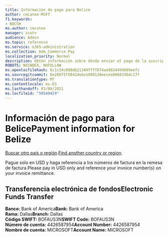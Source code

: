 ```yaml
---
title: Información de pago para Belice
author: cmcatee-MSFT
f1.keywords:
- NOCSH
ms.author: cmcatee
manager: scotv
audience: Admin
ms.topic: reference
ms.service: o365-administration
ms.collection: Adm_Commerce_Pay
localization_priority: Normal
description: Obtén información sobre dónde enviar el pago de la suscripción.
ROBOTS: NOINDEX, NOFOLLOW
ms.openlocfilehash: 6c1c34c080db213497fff674ae982449d089eefc
ms.sourcegitcommit: 6e260f5f5842debe1098138eecea9068330dc17f
ms.translationtype: MT
ms.contentlocale: es-ES
ms.lasthandoff: 03/08/2021
ms.locfileid: "50549429"
---
```

# <a name="payment-information-for-belize"></a><span data-ttu-id="245e9-103">Información de pago para Belice</span><span class="sxs-lookup"><span data-stu-id="245e9-103">Payment information for Belize</span></span>

<span data-ttu-id="245e9-104">[Buscar otro país o región](../billing-and-payments/pay-for-your-subscription.md).</span><span class="sxs-lookup"><span data-stu-id="245e9-104">[Find another country or region](../billing-and-payments/pay-for-your-subscription.md).</span></span>

<span data-ttu-id="245e9-105">Pague solo en USD y haga referencia a los números de factura en la remesa de factura.</span><span class="sxs-lookup"><span data-stu-id="245e9-105">Please pay in USD only and reference your invoice number(s) on your invoice remittance.</span></span>

## <a name="electronic-funds-transfer"></a><span data-ttu-id="245e9-106">Transferencia electrónica de fondos</span><span class="sxs-lookup"><span data-stu-id="245e9-106">Electronic Funds Transfer</span></span>

<span data-ttu-id="245e9-107">**Banco:** Bank of America</span><span class="sxs-lookup"><span data-stu-id="245e9-107">**Bank:** Bank of America</span></span>  
<span data-ttu-id="245e9-108">**Rama:** Dallas</span><span class="sxs-lookup"><span data-stu-id="245e9-108">**Branch:** Dallas</span></span>  
<span data-ttu-id="245e9-109">**Código SWIFT:** BOFAUS3N</span><span class="sxs-lookup"><span data-stu-id="245e9-109">**SWIFT Code:** BOFAUS3N</span></span>  
<span data-ttu-id="245e9-110">**Número de cuenta:** 4426587954</span><span class="sxs-lookup"><span data-stu-id="245e9-110">**Account Number:** 4426587954</span></span>  
<span data-ttu-id="245e9-111">**Nombre de cuenta:** MICROSOFT</span><span class="sxs-lookup"><span data-stu-id="245e9-111">**Account Name:** MICROSOFT</span></span>  